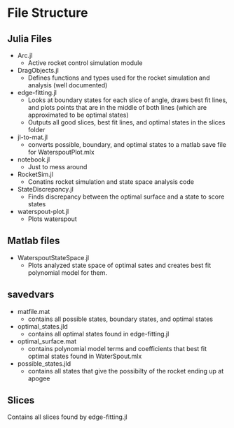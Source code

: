 # File Structure

## Julia Files
- Arc.jl
  - Active rocket control simulation module
- DragObjects.jl
    - Defines functions and types used for the rocket simulation and analysis (well documented)
- edge-fitting.jl
    - Looks at boundary states for each slice of angle, draws best fit lines, and plots points that
    are in the middle of both lines (which are approximated to be optimal states)
    - Outputs all good slices, best fit lines, and optimal states in the slices folder
- jl-to-mat.jl
    - converts possible, boundary, and optimal states to a matlab save file for WaterspoutPlot.mlx
- notebook.jl
    - Just to mess around
- RocketSim.jl
    - Conatins rocket simulation and state space analysis code
- StateDiscrepancy.jl
    - Finds discrepancy between the optimal surface and a state to score states
- waterspout-plot.jl
    - Plots waterspout

## Matlab files
- WaterspoutStateSpace.jl
  - Plots analyzed state space of optimal sates and creates best fit polynomial model for them.

## savedvars
- matfile.mat
    - contains all possible states, boundary states, and optimal states
- optimal_states.jld
    - contains all optimal states found in edge-fitting.jl
- optimal_surface.mat
    - contains polynomial model terms and coefficients that best fit optimal states found in WaterSpout.mlx
- possible_states.jld
    - contains all states that give the possibilty of the rocket ending up at apogee

## Slices
Contains all slices found by edge-fitting.jl
